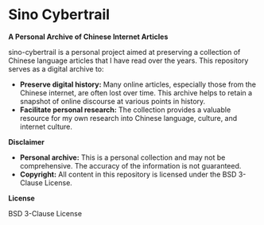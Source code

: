# Sino Cybertrail

**A Personal Archive of Chinese Internet Articles**

sino-cybertrail is a personal project aimed at preserving a collection of Chinese language articles that I have read over the years. This repository serves as a digital archive to:

* **Preserve digital history:** Many online articles, especially those from the Chinese internet, are often lost over time. This archive helps to retain a snapshot of online discourse at various points in history.
* **Facilitate personal research:** The collection provides a valuable resource for my own research into Chinese language, culture, and internet culture.

**Disclaimer**

* **Personal archive:** This is a personal collection and may not be comprehensive. The accuracy of the information is not guaranteed.
* **Copyright:** All content in this repository is licensed under the BSD 3-Clause License.

**License**

BSD 3-Clause License




